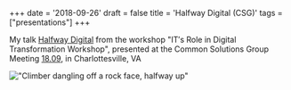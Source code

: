 +++
date = '2018-09-26'
draft = false
title = 'Halfway Digital (CSG)'
tags = ["presentations"]
+++

My talk [Halfway Digital](/staticfiles/Bill-Allison-Berkeley-CTO-CSG-Talk-halfway%20digital.pdf) from the workshop "IT′s Role in Digital Transformation Workshop", presented at the Common Solutions Group Meeting [18.09](https://stonesoup.org/meetings/1809/index.html), in Charlottesville, VA

<!--more-->

!["Climber dangling off a rock face, halfway up"](/images/halfway-digital-climber.png)

